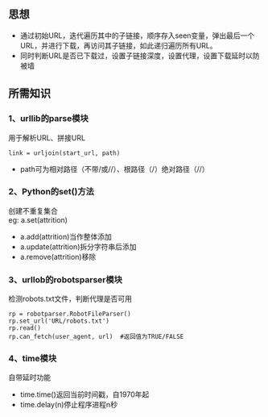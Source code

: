 ## 思想  
- 通过初始URL，迭代遍历其中的子链接，顺序存入seen变量，弹出最后一个URL，并进行下载，再访问其子链接，如此递归遍历所有URL。
- 同时判断URL是否已下载过，设置子链接深度，设置代理，设置下载延时以防被墙


## 所需知识  
### 1、urllib的parse模块  
用于解析URL、拼接URL  
```
link = urljoin(start_url, path)  
```
- path可为相对路径（不带/或//）、根路径（/）绝对路径（//）


### 2、Python的set()方法  
创建不重复集合  
eg: a.set(attrition)
- a.add(attrition)当作整体添加
- a.update(attrition)拆分字符串后添加
- a.remove(attrition)移除


### 3、urllob的robotsparser模块
检测robots.txt文件，判断代理是否可用

```
rp = robotparser.RobotFileParser()
rp.set_url('URL/robots.txt')
rp.read()
rp.can_fetch(user_agent, url)  #返回值为TRUE/FALSE
```


### 4、time模块
自带延时功能
- time.time()返回当前时间戳，自1970年起
- time.delay(n)停止程序进程n秒